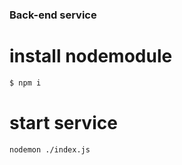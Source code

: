### Back-end service
# install nodemodule
```sh
$ npm i 
```
# start service
```sh
nodemon ./index.js
```
